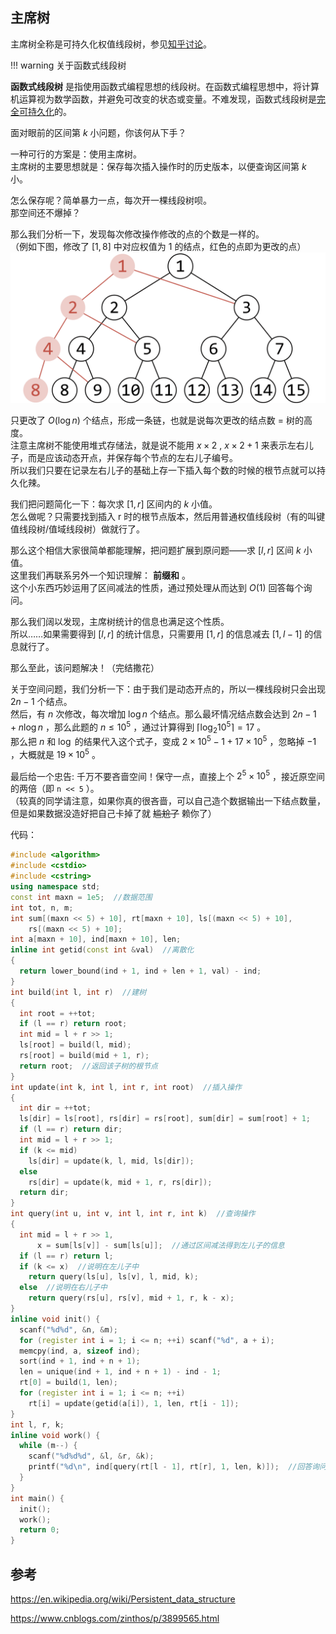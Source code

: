 ## 主席树

主席树全称是可持久化权值线段树，参见[知乎讨论](https://www.zhihu.com/question/59195374)。

!!! warning 关于函数式线段树  
 
   **函数式线段树** 是指使用函数式编程思想的线段树。在函数式编程思想中，将计算机运算视为数学函数，并避免可改变的状态或变量。不难发现，函数式线段树是[完全可持久化](/ds/persistent/#_2)的。

面对眼前的区间第 $k$ 小问题，你该何从下手？

一种可行的方案是：使用主席树。  
主席树的主要思想就是：保存每次插入操作时的历史版本，以便查询区间第 $k$ 小。

怎么保存呢？简单暴力一点，每次开一棵线段树呗。  
那空间还不爆掉？

那么我们分析一下，发现每次修改操作修改的点的个数是一样的。  
（例如下图，修改了 $[1,8]$ 中对应权值为 1 的结点，红色的点即为更改的点）  
![](./images/persistent-seg.png)

只更改了 $O(\log{n})$ 个结点，形成一条链，也就是说每次更改的结点数 = 树的高度。  
注意主席树不能使用堆式存储法，就是说不能用 $x\times 2$ , $x\times 2+1$ 来表示左右儿子，而是应该动态开点，并保存每个节点的左右儿子编号。  
所以我们只要在记录左右儿子的基础上存一下插入每个数的时候的根节点就可以持久化辣。

我们把问题简化一下：每次求 $[1,r]$ 区间内的 $k$ 小值。  
怎么做呢？只需要找到插入 r 时的根节点版本，然后用普通权值线段树（有的叫键值线段树/值域线段树）做就行了。

那么这个相信大家很简单都能理解，把问题扩展到原问题——求 $[l,r]$ 区间 $k$ 小值。  
这里我们再联系另外一个知识理解： **前缀和** 。  
这个小东西巧妙运用了区间减法的性质，通过预处理从而达到 $O(1)$ 回答每个询问。

那么我们阔以发现，主席树统计的信息也满足这个性质。  
所以……如果需要得到 $[l,r]$ 的统计信息，只需要用 $[1,r]$ 的信息减去 $[1,l - 1]$ 的信息就行了。

那么至此，该问题解决！（完结撒花）

关于空间问题，我们分析一下：由于我们是动态开点的，所以一棵线段树只会出现 $2n-1$ 个结点。  
然后，有 $n$ 次修改，每次增加 $\log{n}$ 个结点。那么最坏情况结点数会达到 $2n-1+n\log{n}$ ，那么此题的 $n \leq 10^5$ ，通过计算得到 $\lceil\log_2{10^5}\rceil = 17$ 。  
那么把 $n$ 和 $\log$ 的结果代入这个式子，变成 $2\times 10^5-1+17\times 10^5$ ，忽略掉 $-1$ ，大概就是 $19\times 10^5$ 。

最后给一个忠告: 千万不要吝啬空间！保守一点，直接上个 $2^5\times 10^5$ ，接近原空间的两倍（即 `n << 5` ）。  
（较真的同学请注意，如果你真的很吝啬，可以自己造个数据输出一下结点数量，但是如果数据没造好把自己卡掉了就 ~~尴尬了~~ 赖你了）

代码：

```cpp
#include <algorithm>
#include <cstdio>
#include <cstring>
using namespace std;
const int maxn = 1e5;  //数据范围
int tot, n, m;
int sum[(maxn << 5) + 10], rt[maxn + 10], ls[(maxn << 5) + 10],
    rs[(maxn << 5) + 10];
int a[maxn + 10], ind[maxn + 10], len;
inline int getid(const int &val)  //离散化
{
  return lower_bound(ind + 1, ind + len + 1, val) - ind;
}
int build(int l, int r)  //建树
{
  int root = ++tot;
  if (l == r) return root;
  int mid = l + r >> 1;
  ls[root] = build(l, mid);
  rs[root] = build(mid + 1, r);
  return root;  //返回该子树的根节点
}
int update(int k, int l, int r, int root)  //插入操作
{
  int dir = ++tot;
  ls[dir] = ls[root], rs[dir] = rs[root], sum[dir] = sum[root] + 1;
  if (l == r) return dir;
  int mid = l + r >> 1;
  if (k <= mid)
    ls[dir] = update(k, l, mid, ls[dir]);
  else
    rs[dir] = update(k, mid + 1, r, rs[dir]);
  return dir;
}
int query(int u, int v, int l, int r, int k)  //查询操作
{
  int mid = l + r >> 1,
      x = sum[ls[v]] - sum[ls[u]];  //通过区间减法得到左儿子的信息
  if (l == r) return l;
  if (k <= x)  //说明在左儿子中
    return query(ls[u], ls[v], l, mid, k);
  else  //说明在右儿子中
    return query(rs[u], rs[v], mid + 1, r, k - x);
}
inline void init() {
  scanf("%d%d", &n, &m);
  for (register int i = 1; i <= n; ++i) scanf("%d", a + i);
  memcpy(ind, a, sizeof ind);
  sort(ind + 1, ind + n + 1);
  len = unique(ind + 1, ind + n + 1) - ind - 1;
  rt[0] = build(1, len);
  for (register int i = 1; i <= n; ++i)
    rt[i] = update(getid(a[i]), 1, len, rt[i - 1]);
}
int l, r, k;
inline void work() {
  while (m--) {
    scanf("%d%d%d", &l, &r, &k);
    printf("%d\n", ind[query(rt[l - 1], rt[r], 1, len, k)]);  //回答询问
  }
}
int main() {
  init();
  work();
  return 0;
}
```

## 参考

<https://en.wikipedia.org/wiki/Persistent_data_structure>

<https://www.cnblogs.com/zinthos/p/3899565.html>
